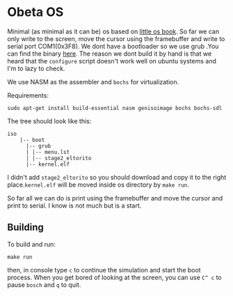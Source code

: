 # Obeta OS
Minimal (as minimal as it can be) os based on [little os book](https://littleosbook.github.io). So far we can only write to the screen, move the cursor using the framebuffer and write to serial port COM1(0x3F8). We dont have a bootloader so we use grub .You can find the binary [here](http://littleosbook.github.com/files/stage2_eltorito). The reason we dont build it by hand is that we heard that the `configure` script doesn't work well on ubuntu systems and I'm to lazy to check.

We use NASM as the assembler and `bochs` for virtualization.

Requirements:
```
sudo apt-get install build-essential nasm genisoimage bochs bochs-sdl
``` 
The tree should look like this:
```
iso
    |-- boot
      |-- grub
      | |-- menu.lst
      | |-- stage2_eltorito
      |-- kernel.elf
```
I didn't add `stage2_eltorito` so you should download and copy it to the right place.`kernel.elf` will be moved inside os directory by `make run`.

So far all we can do is print using the framebuffer and move the cursor and print to serial. I know is not much but is a start.

## Building

To build and run:
```
make run
```
then, in console type `c` to continue the simulation and start the boot process.
When you get bored of looking at the screen, you can use `C^ c` to pause `bosch` and `q` to quit. 
